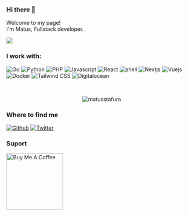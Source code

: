 ### Hi there 👋

<p>Welcome to my page! </br> I'm Matus, Fullstack developer.</p>

![](https://visitor-badge.glitch.me/badge?page_id=matusstafura.matusstafura)

<h3>I work with:</h3>
<p>
<img alt="Go" src="https://img.shields.io/badge/-Golang-0a75b5?style=flat-square&logo=go&logoColor=white" />
<img alt="Python" src="https://img.shields.io/badge/-Python-0a75b5?style=flat-square&logo=python&logoColor=white" />
<img alt="PHP" src="https://img.shields.io/badge/-PHP-0a75b5?style=flat-square&logo=php&logoColor=white" />
<img alt="Javascript" src="https://img.shields.io/badge/-Javascript-0a75b5?style=flat-square&logo=javascript&logoColor=white" />
<img alt="React" src="https://img.shields.io/badge/-React-0a75b5?style=flat-square&logo=react&logoColor=white" />
<img alt="shell" src="https://img.shields.io/badge/-shell-0a75b5?style=flat-square&logo=shell&logoColor=white" />
<img alt="Nextjs" src="https://img.shields.io/badge/-Nextjs-0a75b5?style=flat-square&logo=next.js&logoColor=white" />
<img alt="Vuejs" src="https://img.shields.io/badge/-Vuejs-0a75b5?style=flat-square&logo=vue.js&logoColor=white" />
<img alt="Docker" src="https://img.shields.io/badge/-Docker-0a75b5?style=flat-square&logo=docker&logoColor=white" />
<img alt="Tailwind CSS" src="https://img.shields.io/badge/-TailwindCss-0a75b5?style=flat-square&logo=tailwindcss&logoColor=white" />
<img alt="Digitalocean" src="https://img.shields.io/badge/-Digitalocean-0a75b5?style=flat-square&logo=digitalocean&logoColor=white" />
</p>

<br />

<p align="center"> <img src="https://github-readme-stats.vercel.app/api?username=matusstafura&show_icons=true&theme=dark" alt="matusstafura" /></p>

<h3>Where to find me</h3>
<p>
<a href="https://github.com/matusstafura" target="_blank"><img alt="Github" src="https://img.shields.io/badge/GitHub-%2312100E.svg?&style=for-the-badge&logo=Github&logoColor=white" /></a>
<a href="https://twitter.com/matusstafura" target="_blank"><img alt="Twitter" src="https://img.shields.io/badge/twitter-%231DA1F2.svg?&style=for-the-badge&logo=twitter&logoColor=white" /></a>
</p>

<h3>Suport</h3>
<p>
<a href="https://www.buymeacoffee.com/abhisheknaiidu" target="_blank"><img src="https://cdn.buymeacoffee.com/buttons/v2/default-red.png" alt="Buy Me A Coffee" width="150" ></a>
</p>

